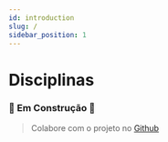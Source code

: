 ```yaml
---
id: introduction
slug: /
sidebar_position: 1
---
```


# Disciplinas

### 🚧 Em Construção 🚧

> Colabore com o projeto no [Github](https://github.com/convergencia-xyz/portal)
